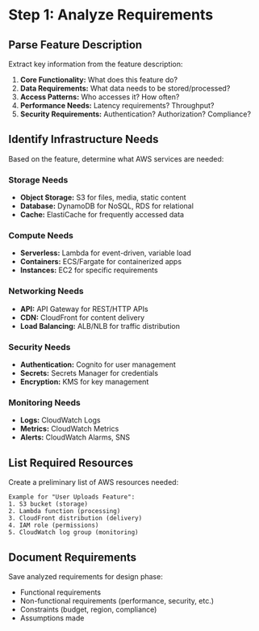 # Step 1: Analyze Requirements

## Parse Feature Description

Extract key information from the feature description:

1. **Core Functionality:** What does this feature do?
2. **Data Requirements:** What data needs to be stored/processed?
3. **Access Patterns:** Who accesses it? How often?
4. **Performance Needs:** Latency requirements? Throughput?
5. **Security Requirements:** Authentication? Authorization? Compliance?

## Identify Infrastructure Needs

Based on the feature, determine what AWS services are needed:

### Storage Needs
- **Object Storage:** S3 for files, media, static content
- **Database:** DynamoDB for NoSQL, RDS for relational
- **Cache:** ElastiCache for frequently accessed data

### Compute Needs
- **Serverless:** Lambda for event-driven, variable load
- **Containers:** ECS/Fargate for containerized apps
- **Instances:** EC2 for specific requirements

### Networking Needs
- **API:** API Gateway for REST/HTTP APIs
- **CDN:** CloudFront for content delivery
- **Load Balancing:** ALB/NLB for traffic distribution

### Security Needs
- **Authentication:** Cognito for user management
- **Secrets:** Secrets Manager for credentials
- **Encryption:** KMS for key management

### Monitoring Needs
- **Logs:** CloudWatch Logs
- **Metrics:** CloudWatch Metrics
- **Alerts:** CloudWatch Alarms, SNS

## List Required Resources

Create a preliminary list of AWS resources needed:

```
Example for "User Uploads Feature":
1. S3 bucket (storage)
2. Lambda function (processing)
3. CloudFront distribution (delivery)
4. IAM role (permissions)
5. CloudWatch log group (monitoring)
```

## Document Requirements

Save analyzed requirements for design phase:
- Functional requirements
- Non-functional requirements (performance, security, etc.)
- Constraints (budget, region, compliance)
- Assumptions made
